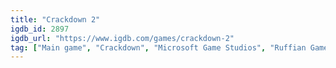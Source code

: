 ```yaml
---
title: "Crackdown 2"
igdb_id: 2897
igdb_url: "https://www.igdb.com/games/crackdown-2"
tag: ["Main game", "Crackdown", "Microsoft Game Studios", "Ruffian Games", "Shooter", "Adventure", "Single player", "Multiplayer", "Co-operative", "Third person", "Action", "Science fiction", "Sandbox"]
---
```

